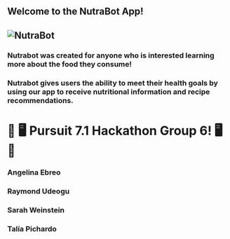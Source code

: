 ## Welcome to the NutraBot App!

## ![NutraBot](https://github.com/angelinaebreo/Nutrabot/blob/main/nutrabot/src/Assets/nutrabot.png?raw=true)

### Nutrabot was created for anyone who is interested learning more about the food they consume!
### Nutrabot gives users the ability to meet their health goals by using our app to receive nutritional information and recipe recommendations.


# 👾  🖥️ Pursuit 7.1 Hackathon Group 6! 🖥️   👾
### Angelina Ebreo
### Raymond Udeogu 
### Sarah Weinstein 
### Talía Pichardo
